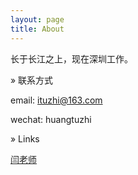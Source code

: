 ```yaml
---
layout: page
title: About
---
```


长于长江之上，现在深圳工作。

» 联系方式

email: ituzhi@163.com

wechat: huangtuzhi

» Links

[闫老师](https://urbem.github.io)

